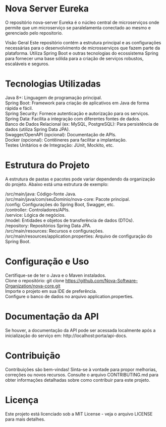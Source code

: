 # Nova Server Eureka
O repositório nova-server Eureka é o núcleo central de microserviços onde permite que um microserviço se paralelamenta conectado ao mesmo e gerenciado pelo repositorio.

Visão Geral
Este repositório contém a estrutura principal e as configurações necessárias para o desenvolvimento de microsserviços que fazem parte da plataforma. Utiliza Spring Boot e outras tecnologias do ecossistema Spring para fornecer uma base sólida para a criação de serviços robustos, escaláveis e seguros.

# Tecnologias Utilizadas
Java 8+: Linguagem de programação principal. <br>
Spring Boot: Framework para criação de aplicativos em Java de forma rápida e fácil.<br>
Spring Security: Fornece autenticação e autorização para os serviços. <br>
Spring Data: Facilita a integração com diferentes fontes de dados. <br>
Banco de Dados Relacional (ex: MySQL, PostgreSQL): Para persistência de dados (utiliza Spring Data JPA). <br>
Swagger/OpenAPI (opcional): Documentação de APIs. <br>
Docker (opcional): Contêineres para facilitar a implantação. <br>
Testes Unitários e de Integração: JUnit, Mockito, etc. <br>

# Estrutura do Projeto
A estrutura de pastas e pacotes pode variar dependendo da organização do projeto. Abaixo está uma estrutura de exemplo:

/src/main/java: Código-fonte Java.<br>
/src/main/java/com/seuDominio/nova-core: Pacote principal.<br>
/config: Configurações do Spring Boot, Swagger, etc.<br>
/controller: Controladores/APIs.<br>
/service: Lógica de negócios.<br>
/model: Entidades e objetos de transferência de dados (DTOs).<br>
/repository: Repositórios Spring Data JPA.<br>
/src/main/resources: Recursos e configurações.<br>
/src/main/resources/application.properties: Arquivo de configuração do Spring Boot.<br>

# Configuração e Uso
Certifique-se de ter o Java e o Maven instalados.<br>
Clone o repositório: git clone https://github.com/Nova-Software-Organization/nova-core.git<br>
Importe o projeto em sua IDE de preferência.<br>
Configure o banco de dados no arquivo application.properties. <br>

# Documentação da API
Se houver, a documentação da API pode ser acessada localmente após a inicialização do serviço em: http://localhost:porta/api-docs.

# Contribuição
Contribuições são bem-vindas! Sinta-se à vontade para propor melhorias, correções ou novos recursos. Consulte o arquivo CONTRIBUTING.md para obter informações detalhadas sobre como contribuir para este projeto.

# Licença
Este projeto está licenciado sob a MIT License - veja o arquivo LICENSE para mais detalhes.
